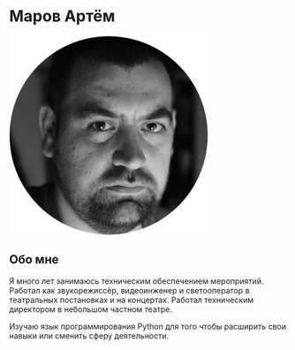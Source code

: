 # Маров Артём
![foto](img/foto.png)

## Обо мне
Я много лет занимаюсь техническим обеспечением мероприятий. Работал как звукорежиссёр, видеоинженер и светооператор в театральных постановках и на концертах. Работал техническим директором в небольшом частном театре.

Изучаю язык программирования Python для того чтобы расширить свои навыки или сменить сферу деятельности.

  
